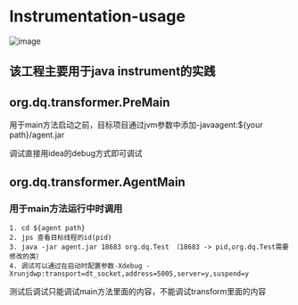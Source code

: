 # Instrumentation-usage
![image](https://img.shields.io/badge/jdk-11-brightgreen.svg)

## 该工程主要用于java instrument的实践

## org.dq.transformer.PreMain 

用于main方法启动之前，目标项目通过jvm参数中添加-javaagent:${your path}/agent.jar

调试直接用idea的debug方式即可调试

## org.dq.transformer.AgentMain

### 用于main方法运行中时调用
    1. cd ${agent path}
    2. jps 查看目标线程的id(pid)
    3. java -jar agent.jar 18683 org.dq.Test （18683 -> pid,org.dq.Test需要修改的类）
    4. 调试可以通过在启动时配置参数-Xdebug -Xrunjdwp:transport=dt_socket,address=5005,server=y,suspend=y
测试后调试只能调试main方法里面的内容，不能调试transform里面的内容